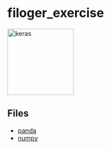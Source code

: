 # filoger_exercise

<img src="https://filoger.com/wp-content/uploads/2021/09/circle-logo-1536x1536.png" alt="keras" width="150" height="150" display =block>


## Files

- [panda](https://github.com/shayan55579/filoger_exercise/blob/main/Ebrahimi_Amirreza_Lab01_Python.ipynb)
- [numpy](https://github.com/shayan55579/filoger_exercise/blob/main/Ebrahimi_Amirreza_Lab02_Numpy.ipynb)
